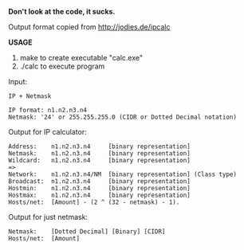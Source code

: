 **Don't look at the code, it sucks.**

Output format copied from http://jodies.de/ipcalc

**USAGE**

1. make to create executable "calc.exe"
2. ./calc to execute program

Input:

	IP + Netmask

	IP format: n1.n2.n3.n4
	Netmask: '24' or 255.255.255.0 (CIDR or Dotted Decimal notation)

Output for IP calculator:

	Address:	n1.n2.n3.n4		[binary representation]
	Netmask:	n1.n2.n3.n4		[binary representation]
	Wildcard:	n1.n2.n3.n4		[binary representation]
	=>
	Network:	n1.n2.n3.n4/NM	[binary representation] (Class type)
	Broadcast:	n1.n2.n3.n4		[binary representation]
	Hostmin:	n1.n2.n3.n4		[binary representation]
	Hostmax:	n1.n2.n3.n4		[binary representation]
	Hosts/net:	[Amount] - (2 ^ (32 - netmask) - 1).

Output for just netmask:

	Netmask:	[Dotted Decimal] [Binary] [CIDR]
	Hosts/net:	[Amount]
